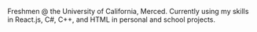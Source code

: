 Freshmen @ the University of California, Merced. Currently using my skills in React.js, C#, C++, and HTML in personal and school projects.
